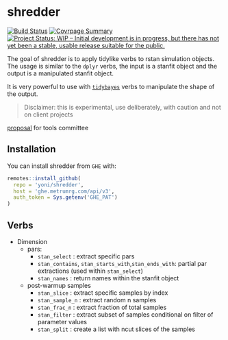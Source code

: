 
<!-- README.md is generated from README.Rmd. Please edit that file -->

# shredder

<!-- badges: start -->
[![Build
Status](https://travis.metrumrg.com/yoni/shredder.svg?token=tfrDuc83e84K9CqJKyCs&branch=master)](https://travis.metrumrg.com/yoni/shredder)
[![Covrpage
Summary](https://img.shields.io/badge/covrpage-Last_Build_2019_05_22-brightgreen.svg)](http://tinyurl.com/y3zvyrpx)
[![Project Status: WIP – Initial development is in progress, but there
has not yet been a stable, usable release suitable for the
public.](https://www.repostatus.org/badges/latest/wip.svg)](https://www.repostatus.org/#wip)
<!-- badges: end -->

The goal of shredder is to apply tidylike verbs to rstan simulation
objects. The usage is similar to the `dplyr` verbs, the input is a
stanfit object and the output is a manipulated stanfit object.

It is very powerful to use with [`tidybayes`](#tidybayes) verbs to
manipulate the shape of the output.

> Disclaimer: this is experimental, use deliberately, with caution and
> not on client
projects

[proposal](https://docs.google.com/document/d/1_xFfVPPmPMQoFwpyGoL4N6kGNXLY0hZSEtmSiY03IXY/edit)
for tools committee

## Installation

You can install shredder from `GHE` with:

``` r
remotes::install_github(
  repo = 'yoni/shredder',
  host = 'ghe.metrumrg.com/api/v3',
  auth_token = Sys.getenv('GHE_PAT')
)
```

## Verbs

  - Dimension
      - pars:
          - `stan_select` : extract specific pars
          - `stan_contains`, `stan_starts_with`,`stan_ends_with`:
            partial par extractions (used within `stan_select`)
          - `stan_names` : return names within the stanfit object
      - post-warmup samples
          - `stan_slice` : extract specific samples by index
          - `stan_sample_n` : extract random n samples
          - `stan_frac_n` : extract fraction of total samples
          - `stan_filter` : extract subset of samples conditional on
            filter of parameter values
          - `stan_split` : create a list with ncut slices of the samples
